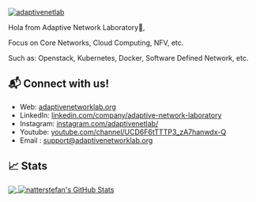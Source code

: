 [![adaptivenetlab](https://res.cloudinary.com/adaptivenetworklab-org/image/upload/v1627442779/nativeweb/MetaIMG_xzykgg.png)][1]

Hola from Adaptive Network Laboratory👋,

Focus on Core Networks, Cloud Computing, NFV, etc. 

Such as: Openstack, Kubernetes, Docker, Software Defined Network, etc.

## 📬 Connect with us!

- Web: [adaptivenetworklab.org][1]
- LinkedIn: [linkedin.com/company/adaptive-network-laboratory][2]
- Instagram: [instagram.com/adaptivenetlab/][3]
- Youtube: [youtube.com/channel/UCD6F6tTTTP3_zA7hanwdx-Q][4]
- Email : support@adaptivenetworklab.org

## &#x1f4c8; Stats

<a href="https://github.com/adaptivenetlab/adaptivenetlab">
  <img align="center" src="https://github-readme-stats.vercel.app/api/top-langs/?username=adaptivenetlab&hide=java,html&title_color=000000&text_color=000000" />
</a>

<a href="https://github.com/adaptivenetlab/adaptivenetlab">
  <img align="center" src="https://github-readme-stats.vercel.app/api?username=adaptivenetlab&show_icons=true&line_height=27&count_private=true&title_color=000000&text_color=000000&icon_color=FAC051" alt="natterstefan's GitHub Stats" />
</a>

[1]: https://adaptivenetworklab.org
[2]: https://www.linkedin.com/company/adaptive-network-laboratory
[3]: https://www.instagram.com/adaptivenetlab/
[4]: https://www.youtube.com/channel/UCD6F6tTTTP3_zA7hanwdx-Q

